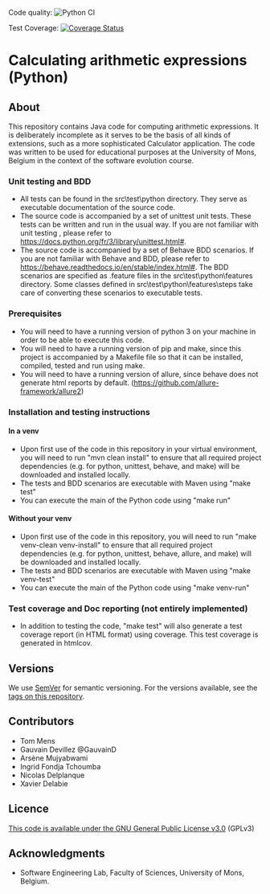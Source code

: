<!---[![](https://img.shields.io/github/v/release/Oz-NoXIII/calculator-cucumber-2025?label=Latest%20Release)](https://github.com/Oz-NoXIII/calculator-cucumber/releases/latest)

Code quality: ![Maven Build](https://github.com/Oz-NoXIII/calculator-cucumber-2025/actions/workflows/maven.yml/badge.svg)

Test coverage: ![Coverage](.github/badges/jacoco.svg)
![Branches](.github/badges/branches.svg)


# Calculating arithmetic expressions (before migration to python)

## About

This repository contains Java code for computing arithmetic expressions. It is deliberately incomplete as it serves to be the basis of all kinds of extensions, such as a more sophisticated Calculator application. The code was written to be used for educational purposes at the University of Mons, Belgium in the context of the software evolution course.


### Unit testing and BDD

*  All tests can be found in the src\test directory. They serve as executable documentation of the source code.
*  The source code is accompanied by a set of JUnit 5 unit tests. These tests can be written and run in the usual way. If you are not familiar with unit testing or JUnit 5, please refer to https://junit.org/junit5/.
*  The source code is accompanied by a set of Cucumber BDD scenarios, also running in Junit. If you are not familiar with Cucumber and BDD, please refer to https://cucumber.io/docs/cucumber/.
The BDD scenarios are specified as .feature files in the src\test\resources directory. Some classes defined in src\test take care of converting these scenarios to executable JUnit tests.

### Prerequisites

*  You will need to have a running version of Java 23 on your machine in order to be able to compile and execute this code, although it is also backward compatible with earlier versions of Java.
*  You will need to have a running version of Maven, since this project is accompanied by a pom.xml file so that it can be installed, compiled, tested and run using Maven.

### Installation and testing instructions

*  Upon first use of the code in this repository, you will need to run "mvn clean install" to ensure that all required project dependencies (e.g. for Java, JUnit, Cucumber, and Maven) will be downloaded and installed locally.
*  Assuming you have a sufficiently recent version of Maven installed (the required versions are specified as properties in the POM file), you can compile the source code using "mvn compile"
*  Once the code is compiled, you can execute the main class of the Java code using "mvn exec:java" 
*  The tests and BDD scenarios are executable with Maven using "mvn test"
*  Note that the tests are also executed when you do a "mvn install". It is possible to skip those tests by providing an extra parameter. For details of more advanced uses of Maven, please refer to its official documentation https://maven.apache.org/guides/.

### Test coverage and JavaDoc reporting

*  In addition to testing the code, "mvn test" will also generate a test coverage report (in HTML format) using JaCoCo. This test coverage is generated in target/site/jacoco.
*  When packaging the code using "mvn package" the JavaDoc code documentation will be generated and stored in target/site/apidocs.

## Built With

*  [Maven](https://maven.apache.org/) - an open source build automation and dependency management tool
*  [JUnit5](https://junit.org/junit5/) - a unit testing framework for Java
*  [Cucumber](https://cucumber.io/docs/cucumber/) - a tool for Behaviour-Driven Development
*  [JaCoCo](https://www.jacoco.org) - a code coverage library for Java
*  [JavaDoc](https://docs.oracle.com/en/java/javase/21/javadoc/javadoc.html) - a code documentation tool for Java

## Versions

We use [SemVer](http://semver.org/) for semantic versioning. For the versions available, see the [tags on this repository](https://github.com/University-of-Mons/calculator-cucumber-2025/tags). 

## Contributors

* Tom Mens
* Gauvain Devillez @GauvainD

## Licence


[This code is available under the GNU General Public License v3.0](https://choosealicense.com/licenses/gpl-3.0/) (GPLv3)

## Acknowledgments

* Software Engineering Lab, Faculty of Sciences, University of Mons, Belgium.
--->

Code quality: ![Python CI](https://github.com/Oz-NoXIII/calculator-cucumber-2025/actions/workflows/build_and_test-python.yml/badge.svg?branch=test_coverall)

Test Coverage: [![Coverage Status](https://coveralls.io/repos/github/Oz-NoXIII/calculator-cucumber-2025/badge.svg?branch=v1.0.2)](https://coveralls.io/github/Oz-NoXIII/calculator-cucumber-2025?branch=v1.0.2)

# Calculating arithmetic expressions (Python)

## About

This repository contains Java code for computing arithmetic expressions. It is deliberately incomplete as it serves to be the basis of all kinds of extensions, such as a more sophisticated Calculator application. The code was written to be used for educational purposes at the University of Mons, Belgium in the context of the software evolution course.

### Unit testing and BDD

*  All tests can be found in the src\test\python directory. They serve as executable documentation of the source code.
*  The source code is accompanied by a set of unittest unit tests. These tests can be written and run in the usual way. If you are not familiar with unit testing , please refer to https://docs.python.org/fr/3/library/unittest.html#.
*  The source code is accompanied by a set of Behave BDD scenarios. If you are not familiar with Behave and BDD, please refer to https://behave.readthedocs.io/en/stable/index.html#.
The BDD scenarios are specified as .feature files in the src\test\python\features directory. Some classes defined in src\test\python\features\steps take care of converting these scenarios to executable tests.

### Prerequisites

*  You will need to have a running version of python 3 on your machine in order to be able to execute this code.
*  You will need to have a running version of pip and make, since this project is accompanied by a Makefile file so that it can be installed, compiled, tested and run using make.
*  You will need to have a running version of allure, since behave does not generate html reports by default. (https://github.com/allure-framework/allure2)

### Installation and testing instructions

#### In a venv

* Upon first use of the code in this repository in your virtual environment, you will need to run "mvn clean install" to ensure that all required project dependencies (e.g. for python, unittest, behave, and make) will be downloaded and installed locally. 
* The tests and BDD scenarios are executable with Maven using "make test"
* You can execute the main of the Python code using "make run" 


#### Without your venv

*  Upon first use of the code in this repository, you will need to run "make venv-clean venv-install" to ensure that all required project dependencies (e.g. for python, unittest, behave, allure, and make) will be downloaded and installed locally.
*  The tests and BDD scenarios are executable with Maven using "make venv-test"
*  You can execute the main of the Python code using "make venv-run" 

### Test coverage and Doc reporting (not entirely implemented)

*  In addition to testing the code, "make test" will also generate a test coverage report (in HTML format) using coverage. This test coverage is generated in htmlcov.

## Versions

We use [SemVer](http://semver.org/) for semantic versioning. For the versions available, see the [tags on this repository](https://github.com/Oz-NoXIII/calculator-cucumber-2025/tags). 

## Contributors

* Tom Mens
* Gauvain Devillez @GauvainD
* Arsène Mujyabwami
* Ingrid Fondja Tchoumba
* Nicolas Delplanque
* Xavier Delabie

## Licence


[This code is available under the GNU General Public License v3.0](https://choosealicense.com/licenses/gpl-3.0/) (GPLv3)

## Acknowledgments

* Software Engineering Lab, Faculty of Sciences, University of Mons, Belgium.

